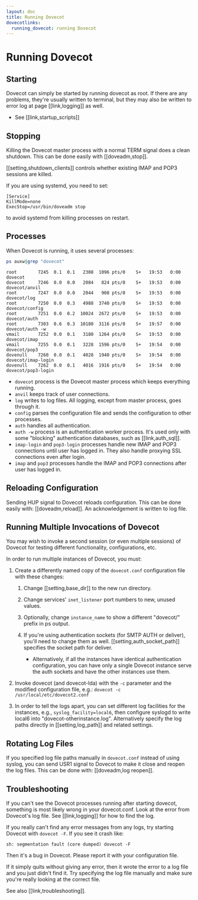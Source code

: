 ```yaml
---
layout: doc
title: Running Dovecot
dovecotlinks:
  running_dovecot: running Dovecot
---
```


# Running Dovecot

## Starting

Dovecot can simply be started by running dovecot as root. If there are any
problems, they're usually written to terminal, but they may also be written
to error log at page [[link,logging]] as well.

* See [[link,startup_scripts]]

## Stopping

Killing the Dovecot master process with a normal TERM signal does a clean
shutdown. This can be done easily with [[doveadm,stop]].

[[setting,shutdown_clients]] controls whether existing IMAP and POP3
sessions are killed.

If you are using systemd, you need to set:

```
[Service]
KillMode=none
ExecStop=/usr/bin/doveadm stop
```

to avoid systemd from killing processes on restart.

## Processes

When Dovecot is running, it uses several processes:

```sh
ps auxw|grep "dovecot"
```
```
root        7245  0.1  0.1   2308  1096 pts/0    S+   19:53   0:00 dovecot
dovecot     7246  0.0  0.0   2084   824 pts/0    S+   19:53   0:00 dovecot/anvil
root        7247  0.0  0.0   2044   908 pts/0    S+   19:53   0:00 dovecot/log
root        7250  0.0  0.3   4988  3740 pts/0    S+   19:53   0:00 dovecot/config
root        7251  0.0  0.2  10024  2672 pts/0    S+   19:53   0:00 dovecot/auth
root        7303  0.6  0.3  10180  3116 pts/0    S+   19:57   0:00 dovecot/auth -w
vmail       7252  0.0  0.1   3180  1264 pts/0    S+   19:53   0:00 dovecot/imap
vmail       7255  0.0  0.1   3228  1596 pts/0    S+   19:54   0:00 dovecot/pop3
dovenull    7260  0.0  0.1   4028  1940 pts/0    S+   19:54   0:00 dovecot/imap-login
dovenull    7262  0.0  0.1   4016  1916 pts/0    S+   19:54   0:00 dovecot/pop3-login
```

* `dovecot` process is the Dovecot master process which keeps everything
  running.
* `anvil` keeps track of user connections.
* `log` writes to log files. All logging, except from master process, goes
  through it.
* `config` parses the configuration file and sends the configuration to
  other processes.
* `auth` handles all authentication.
* `auth -w` process is an authentication worker process. It's used only
  with some "blocking" authentication databases, such as [[link,auth_sql]].
* `imap-login` and `pop3-login` processes handle new IMAP and POP3
  connections until user has logged in. They also handle proxying SSL
  connections even after login.
* `imap` and `pop3` processes handle the IMAP and POP3 connections after
  user has logged in.


## Reloading Configuration

Sending HUP signal to Dovecot reloads configuration. This can be done
easily with: [[doveadm,reload]]. An acknowledgement is written to log file.

## Running Multiple Invocations of Dovecot

You may wish to invoke a second session (or even multiple sessions) of
Dovecot for testing different functionality, configurations, etc.

In order to run multiple instances of Dovecot, you must:

1. Create a differently named copy of the `dovecot.conf` configuration file
   with these changes:

   1. Change [[setting,base_dir]] to the new run directory.

   2. Change services' `inet_listener` port numbers to new, unused values.

   3. Optionally, change `instance_name` to show a different "dovecot/"
      prefix in ps output.

   4. If you're using authentication sockets (for SMTP AUTH or deliver),
      you'll need to change them as well. [[setting,auth_socket_path]]
      specifies the socket path for deliver.

      * Alternatively, if all the instances have identical authentication
        configuration, you can have only a single Dovecot instance serve
        the auth sockets and have the other instances use them.

2. Invoke dovecot (and dovecot-lda) with the `-c` parameter and the
   modified configuration file, e.g.: `dovecot -c /usr/local/etc/dovecot2.conf`

3. In order to tell the logs apart, you can set different log facilities
   for the instances, e.g., `syslog_facility=local6`, then configure syslogd
   to write local6 into "dovecot-otherinstance.log". Alternatively specify
   the log paths directly in [[setting,log_path]] and related settings.

## Rotating Log Files

If you specified log file paths manually in `dovecot.conf` instead of
using syslog, you can send USR1 signal to Dovecot to make it close and
reopen the log files. This can be done with: [[doveadm,log reopen]].

## Troubleshooting

If you can't see the Dovecot processes running after starting dovecot,
something is most likely wrong in your dovecot.conf. Look at the error from
Dovecot's log file. See [[link,logging]] for how to find the log.

If you really can't find any error messages from any logs, try starting
Dovecot with `dovecot -F`. If you see it crash like:

`sh: segmentation fault (core dumped) dovecot -F`

Then it's a bug in Dovecot. Please report it with your configuration file.

If it simply quits without giving any error, then it wrote the error to a
log file and you just didn't find it. Try specifying the log file manually
and make sure you're really looking at the correct file.

See also [[link,troubleshooting]].
